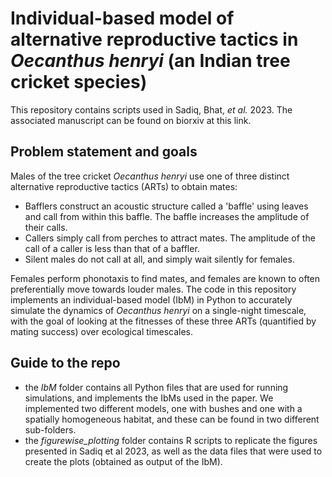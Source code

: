 # Individual-based model of alternative reproductive tactics in *Oecanthus henryi* (an Indian tree cricket species)

This repository contains scripts used in Sadiq, Bhat, <i>et al.</i> 2023. The associated manuscript can be found on biorxiv at this link.

## Problem statement and goals
Males of the tree cricket *Oecanthus henryi* use one of three distinct alternative reproductive tactics (ARTs) to obtain mates:

* Bafflers construct an acoustic structure called a 'baffle' using leaves and call from within this baffle. The baffle increases the amplitude of their calls.
* Callers simply call from perches to attract mates. The amplitude of the call of a caller is less than that of a baffler.
* Silent males do not call at all, and simply wait silently for females.
 
Females perform phonotaxis to find mates, and females are known to often preferentially move towards louder males. The code in this repository implements an individual-based model (IbM) in Python to accurately simulate the dynamics of *Oecanthus henryi* on a single-night timescale, with the goal of looking at the fitnesses of these three ARTs (quantified by mating success) over ecological timescales.

## Guide to the repo

* the *IbM* folder contains all Python files that are used for running simulations, and implements the IbMs used in the paper. We implemented two different models, one with bushes and one with a spatially homogeneous habitat, and these can be found in two different sub-folders.
* the *figurewise_plotting* folder contains R scripts to replicate the figures presented in Sadiq et al 2023, as well as the data files that were used to create the plots (obtained as output of the IbM).


